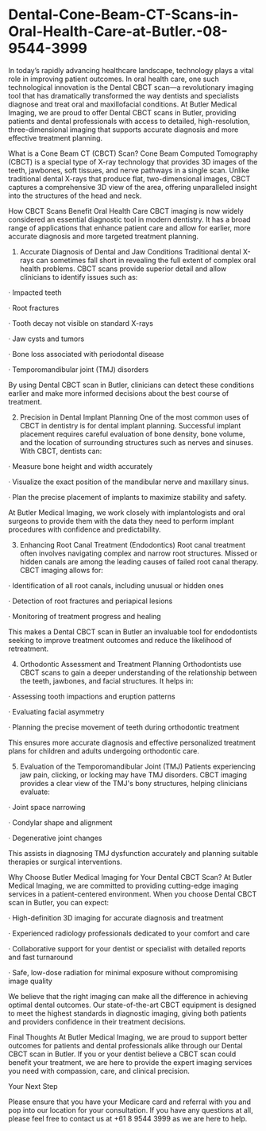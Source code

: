 # Dental-Cone-Beam-CT-Scans-in-Oral-Health-Care-at-Butler.-08-9544-3999
In today’s rapidly advancing healthcare landscape, technology plays a vital role in improving patient outcomes. In oral health care, one such technological innovation is the Dental CBCT scan—a revolutionary imaging tool that has dramatically transformed the way dentists and specialists diagnose and treat oral and maxillofacial conditions. At Butler Medical Imaging, we are proud to offer Dental CBCT scans in Butler, providing patients and dental professionals with access to detailed, high-resolution, three-dimensional imaging that supports accurate diagnosis and more effective treatment planning.

What is a Cone Beam CT (CBCT) Scan?
Cone Beam Computed Tomography (CBCT) is a special type of X-ray technology that provides 3D images of the teeth, jawbones, soft tissues, and nerve pathways in a single scan. Unlike traditional dental X-rays that produce flat, two-dimensional images, CBCT captures a comprehensive 3D view of the area, offering unparalleled insight into the structures of the head and neck.

How CBCT Scans Benefit Oral Health Care
CBCT imaging is now widely considered an essential diagnostic tool in modern dentistry. It has a broad range of applications that enhance patient care and allow for earlier, more accurate diagnosis and more targeted treatment planning.

1. Accurate Diagnosis of Dental and Jaw Conditions
Traditional dental X-rays can sometimes fall short in revealing the full extent of complex oral health problems. CBCT scans provide superior detail and allow clinicians to identify issues such as:

·         Impacted teeth

·         Root fractures

·         Tooth decay not visible on standard X-rays

·         Jaw cysts and tumors

·         Bone loss associated with periodontal disease

·         Temporomandibular joint (TMJ) disorders

By using Dental CBCT scan in Butler, clinicians can detect these conditions earlier and make more informed decisions about the best course of treatment.

2. Precision in Dental Implant Planning
One of the most common uses of CBCT in dentistry is for dental implant planning. Successful implant placement requires careful evaluation of bone density, bone volume, and the location of surrounding structures such as nerves and sinuses. With CBCT, dentists can:

·         Measure bone height and width accurately

·         Visualize the exact position of the mandibular nerve and maxillary sinus.

·         Plan the precise placement of implants to maximize stability and safety.

At Butler Medical Imaging, we work closely with implantologists and oral surgeons to provide them with the data they need to perform implant procedures with confidence and predictability.

3. Enhancing Root Canal Treatment (Endodontics)
Root canal treatment often involves navigating complex and narrow root structures. Missed or hidden canals are among the leading causes of failed root canal therapy. CBCT imaging allows for:

·         Identification of all root canals, including unusual or hidden ones

·         Detection of root fractures and periapical lesions

·         Monitoring of treatment progress and healing

This makes a Dental CBCT scan in Butler an invaluable tool for endodontists seeking to improve treatment outcomes and reduce the likelihood of retreatment.

4. Orthodontic Assessment and Treatment Planning
Orthodontists use CBCT scans to gain a deeper understanding of the relationship between the teeth, jawbones, and facial structures. It helps in:

·         Assessing tooth impactions and eruption patterns

·         Evaluating facial asymmetry

·         Planning the precise movement of teeth during orthodontic treatment

This ensures more accurate diagnosis and effective personalized treatment plans for children and adults undergoing orthodontic care.

5. Evaluation of the Temporomandibular Joint (TMJ)
Patients experiencing jaw pain, clicking, or locking may have TMJ disorders. CBCT imaging provides a clear view of the TMJ's bony structures, helping clinicians evaluate:

·         Joint space narrowing

·         Condylar shape and alignment

·         Degenerative joint changes

This assists in diagnosing TMJ dysfunction accurately and planning suitable therapies or surgical interventions.

Why Choose Butler Medical Imaging for Your Dental CBCT Scan?
At Butler Medical Imaging, we are committed to providing cutting-edge imaging services in a patient-centered environment. When you choose Dental CBCT scan in Butler, you can expect:

·         High-definition 3D imaging for accurate diagnosis and treatment

·         Experienced radiology professionals dedicated to your comfort and care

·         Collaborative support for your dentist or specialist with detailed reports and fast turnaround

·         Safe, low-dose radiation for minimal exposure without compromising image quality

We believe that the right imaging can make all the difference in achieving optimal dental outcomes. Our state-of-the-art CBCT equipment is designed to meet the highest standards in diagnostic imaging, giving both patients and providers confidence in their treatment decisions.

Final Thoughts
At Butler Medical Imaging, we are proud to support better outcomes for patients and dental professionals alike through our Dental CBCT scan in Butler. If you or your dentist believe a CBCT scan could benefit your treatment, we are here to provide the expert imaging services you need with compassion, care, and clinical precision.

Your Next Step
 

Please ensure that you have your Medicare card and referral with you and pop into our location for your consultation. If you have any questions at all, please feel free to contact us at +61 8 9544 3999 as we are here to help.
